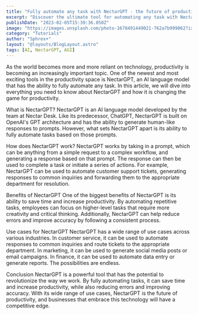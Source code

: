 ```yaml
---
title: "Fully automate any task with NectarGPT - the future of productivity is here."
excerpt: "Discover the ultimate tool for automating any task with NectarGPT! With our AI-powered chrome extension, you'll have the power to fully automate any task right from your browser using prompts tailored to your specific needs. Whether you're generating code, writing a blog post, or managing your social media accounts, NectarGPT makes it easy to streamline your workflow and save valuable time. Plus, our in-tab chat feature and AI voice commands give you even more control and flexibility, while our source file ability ensures that your work is always backed up and easily accessible. Say goodbye to tedious, time-consuming tasks and hello to a more productive, efficient way of working with NectarGPT. Try it today and experience the power of automation!"
publishDate: "2023-02-05T15:39:36.050Z"
image: "https://images.unsplash.com/photo-1678491449021-762a7b999862?ixlib=rb-4.0.3&ixid=MnwxMjA3fDB8MHxwaG90by1wYWdlfHx8fGVufDB8fHx8&auto=format&fit=crop&w=928&q=80"
category: "Tutorials"
author: "Sphrex+"
layout: "@layouts/BlogLayout.astro"
tags: [AI, NectarGPT, AGI]
---
```


As the world becomes more and more reliant on technology, productivity is becoming an increasingly important topic. One of the newest and most exciting tools in the productivity space is NectarGPT, an AI language model that has the ability to fully automate any task. In this article, we will dive into everything you need to know about NectarGPT and how it is changing the game for productivity.

What is NectarGPT?
NectarGPT is an AI language model developed by the team at Nectar Desk. Like its predecessor, ChatGPT, NectarGPT is built on OpenAI's GPT architecture and has the ability to generate human-like responses to prompts. However, what sets NectarGPT apart is its ability to fully automate tasks based on those prompts.

How does NectarGPT work?
NectarGPT works by taking in a prompt, which can be anything from a simple request to a complex workflow, and generating a response based on that prompt. The response can then be used to complete a task or initiate a series of actions. For example, NectarGPT can be used to automate customer support tickets, generating responses to common inquiries and forwarding them to the appropriate department for resolution.

Benefits of NectarGPT
One of the biggest benefits of NectarGPT is its ability to save time and increase productivity. By automating repetitive tasks, employees can focus on higher-level tasks that require more creativity and critical thinking. Additionally, NectarGPT can help reduce errors and improve accuracy by following a consistent process.

Use cases for NectarGPT
NectarGPT has a wide range of use cases across various industries. In customer service, it can be used to automate responses to common inquiries and route tickets to the appropriate department. In marketing, it can be used to generate social media posts or email campaigns. In finance, it can be used to automate data entry or generate reports. The possibilities are endless.

Conclusion
NectarGPT is a powerful tool that has the potential to revolutionize the way we work. By fully automating tasks, it can save time and increase productivity, while also reducing errors and improving accuracy. With its wide range of use cases, NectarGPT is the future of productivity, and businesses that embrace this technology will have a competitive edge.